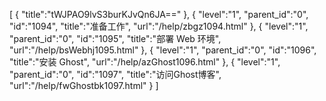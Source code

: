 [
	{
		"title":"tWJPAO9lvS3burKJvQn6JA=="
	},
	{
		"level":"1",
		"parent_id":"0",
		"id":"1094",
		"title":"准备工作",
		"url":"/help/zbgz1094.html"
	},
	{
		"level":"1",
		"parent_id":"0",
		"id":"1095",
		"title":"部署 Web 环境",
		"url":"/help/bsWebhj1095.html"
	},
	{
		"level":"1",
		"parent_id":"0",
		"id":"1096",
		"title":"安装 Ghost",
		"url":"/help/azGhost1096.html"
	},
	{
		"level":"1",
		"parent_id":"0",
		"id":"1097",
		"title":"访问Ghost博客",
		"url":"/help/fwGhostbk1097.html"
	}
]